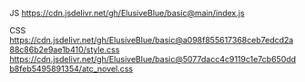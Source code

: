 JS
https://cdn.jsdelivr.net/gh/ElusiveBlue/basic@main/index.js

CSS
https://cdn.jsdelivr.net/gh/ElusiveBlue/basic@a098f855617368ceb7edcd2a88c86b2e9ae1b410/style.css
https://cdn.jsdelivr.net/gh/ElusiveBlue/basic@5077dacc4c9119c1e7cb650ddb8feb5495891354/atc_novel.css
